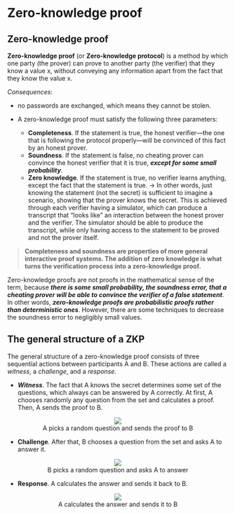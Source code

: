 # Zero-knowledge proof
## Zero-knowledge proof
**Zero-knowledge proof** (or **Zero-knowledge protocol**) is a method by which one party (the prover) can prove to another party (the verifier) that they know a value x, without conveying any information apart from the fact that they know the value x. 

*Consequences*: 
+ no passwords are exchanged, which means they cannot be stolen.



+ A zero-knowledge proof must satisfy the following three parameters:

  + **Completeness**. If the statement is true, the honest verifier—the one that is following the protocol properly—will be convinced of this fact by an honest prover.
  + **Soundness**. If the statement is false, no cheating prover can convince the honest verifier that it is true, ***except for some small probability***.
  + **Zero knowledge**. If the statement is true, no verifier learns anything, except the fact that the statement is true. 
  $\to$ In other words, just knowing the statement (not the secret) is sufficient to imagine a scenario, showing that the prover knows the secret. This is achieved through each verifier having a simulator, which can produce a transcript that “looks like” an interaction between the honest prover and the verifier. The simulator should be able to produce the transcript, while only having access to the statement to be proved and not the prover itself.
  

> **Completeness and soundness are properties of more general interactive proof systems. The addition of zero knowledge is what turns the verification process into a zero-knowledge proof.**

Zero-knowledge proofs are not proofs in the mathematical sense of the term, because ***there is some small probability, the soundness error, that a cheating prover will be able to convince the verifier of a false statement***. In other words, ***zero-knowledge proofs are probabilistic proofs rather than deterministic ones***. However, there are some techniques to decrease the soundness error to negligibly small values.

## The general structure of a ZKP
The general structure of a zero-knowledge proof consists of three sequential actions between participants A and B. These actions are called a *witness*, a *challenge*, and a *response*.
+ ***Witness***. The fact that A knows the secret determines some set of the questions, which always can be answered by A correctly. At first, A chooses randomly any question from the set and calculates a proof. Then, A sends the proof to B.
<div style = "text-align:center">
<img src="../../../Media/blockchain-Zero-Knowledge-Proof-Witness.png">
<figcaption> A picks a random question and sends the proof to B</figcaption> 
</div>

+ **Challenge**. After that, B chooses a question from the set and asks A to answer it.
<div style = "text-align:center">
<img src="../../../Media/blockchain-Zero-Knowledge-Proof-Challenge.png">
<figcaption> B picks a random question and asks A to answer</figcaption> 
</div>

+ **Response**. A calculates the answer and sends it back to B.
  
<div style = "text-align:center">
<img src="../../../Media/blockchain-Zero-Knowledge-Proof-Witness.png">
<figcaption> A calculates the answer and sends it to B</figcaption> 
</div>




